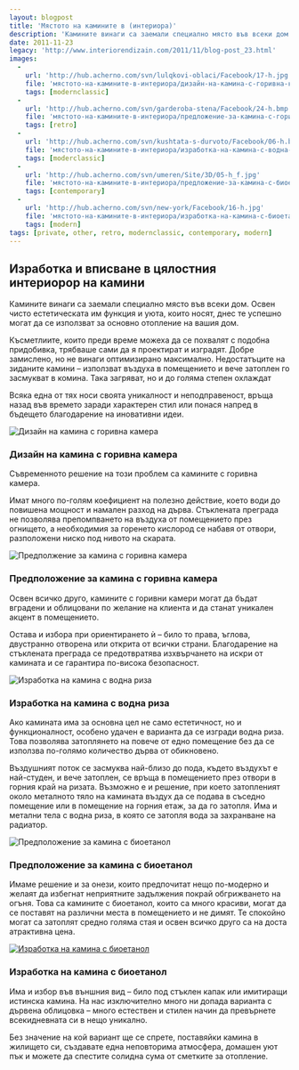 ```yaml
---
layout: blogpost
title: 'Мястото на камините в (интериора)'
description: 'Камините винаги са заемали специално място във всеки дом. Освен чисто естетическата им функция и уюта, които носят, днес те успешно могат да се използват за основно отопление на вашия дом.'
date: 2011-11-23
legacy: 'http://www.interiorendizain.com/2011/11/blog-post_23.html'
images:
  -
    url: 'http://hub.acherno.com/svn/lulqkovi-oblaci/Facebook/17-h.jpg'
    file: 'мястото-на-камините-в-интериора/дизайн-на-камина-с-горивна-камера.jpg'
    tags: [modernclassic]
  -
    url: 'http://hub.acherno.com/svn/garderoba-stena/Facebook/24-h.bmp'
    file: 'мястото-на-камините-в-интериора/предложение-за-камина-с-горивна-камера.jpg'
    tags: [retro]
  -
    url: 'http://hub.acherno.com/svn/kushtata-s-durvoto/Facebook/06-h.bmp'
    file: 'мястото-на-камините-в-интериора/изработка-на-камина-с-водна-риза.jpg'
    tags: [moderclassic]
  -
    url: 'http://hub.acherno.com/svn/umeren/Site/3D/05-h_f.jpg'
    file: 'мястото-на-камините-в-интериора/предложение-за-камина-с-биоетанол.jpg'
    tags: [contemporary]
  -
    url: 'http://hub.acherno.com/svn/new-york/Facebook/16-h.jpg'
    file: 'мястото-на-камините-в-интериора/изработка-на-камина-с-биоетанол.jpg'
    tags: [modern]
tags: [private, other, retro, modernclassic, contemporary, modern]
---
```

## **Изработка** и вписване в цялостния **интериорор** на **камини**
Камините винаги са заемали специално място във всеки дом. Освен чисто естетическата им функция и уюта, които носят, днес те успешно могат да се използват за основно отопление на вашия дом.

Късметлиите, които преди време можеха да се похвалят с подобна придобивка, трябваше сами да я проектират и изградят. Добре замислено, но не винаги оптимизирано максимално. Недостатъците на зиданите камини – използват въздуха в помещението и вече затоплен го засмукват в комина. Така загряват, но и до голяма степен охлаждат

Всяка една от тях носи своята уникалност и неподправеност, връща назад във времето заради характерен стил или понася напред в бъдещето благодарение на иновативни идеи.

![Дизайн на камина с горивна камера](мястото-на-камините-в-интериора/дизайн-на-камина-с-горивна-камера.jpg)
### Дизайн на камина с **горивна камера**

Съвременното решение на този проблем са камините с горивна камера.

Имат много по-голям коефициент на полезно действие, което води до повишена мощност и намален разход на дърва. Стъклената преграда не позволява препомпването на въздуха от помещението през огнището, а необходимия за горенето кислород се набавя от отвори, разположени ниско под нивото на скарата.

![Предполжение за камина с горивна камера](мястото-на-камините-в-интериора/предложение-за-камина-с-горивна-камера.jpg)
### Предположение за камина с **горивна камера**

Освен всичко друго, камините с горивни камери могат да бъдат вградени и облицовани по желание на клиента и да станат уникален акцент в помещението.

Остава и избора при ориентирането ѝ – било то права, ъглова, двустранно отворена или открита от всички страни. Благодарение на стъклената преграда се предотвратява изхвърчането на искри от камината и се гарантира по-висока безопасност.

![Изработка на камина с водна риза](мястото-на-камините-в-интериора/изработка-на-камина-с-водна-риза.jpg)
### Изработка на камина с **водна риза**

Ако камината има за основна цел не само естетичност, но и функционалност, особено удачен е варианта да се изгради водна риза. Това позволява затоплянето на повече от едно помещение без да се използва по-голямо  количество дърва от обикновено.

Въздушният поток се засмуква най-близо до пода, където въздухът е най-студен, и вече затоплен, се връща в помещението през отвори в горния край на ризата. Възможно е и решение, при което затопленият около металното тяло на камината въздух да се подава в съседно помещение или в помещение на горния етаж, за да го затопля. Има и метални тела с водна риза, в която се затопля вода за захранване на радиатор.

![Предположение за камина с биоетанол](мястото-на-камините-в-интериора/предложение-за-камина-с-биоетанол.jpg)
### Предположение за камина с **биоетанол**

Имаме решение и за онези, които предпочитат нещо по-модерно и  желаят да избегнат неприятните задължения покрай обгрижването на огъня. Това са камините с биоетанол, които са много красиви, могат да се поставят на различни места в помещението и не димят. Те спокойно могат са затоплят средно голяма стая и освен всичко друго са на доста атрактивна цена.

[![Изработка на камина с биоетанол](мястото-на-камините-в-интериора/изработка-на-камина-с-биоетанол.jpg)](http://acherno.bg/интериорен-дизайн/апартамент/ню-йорк/интериорен-дизайн.html)
### Изработка на  камина с **биоетанол**

Има и избор във външния вид – било под стъклен капак или имитиращи истинска камина. На нас изключително много ни допада варианта с дървена облицовка – много естествен и стилен начин да превърнете всекидневната си в нещо уникално.

Без значение на кой вариант ще се спрете, поставяйки камина в жилището си, създавате една неповторима атмосфера, домашен уют пък и можете да спестите солидна сума от сметките за отопление.